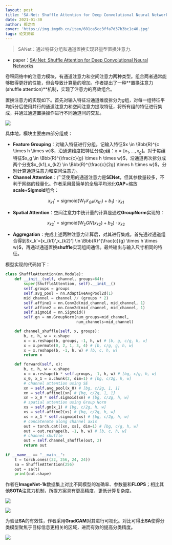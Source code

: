 ```yaml
---
layout: post
title: 'SA-Net: Shuffle Attention for Deep Convolutional Neural Networks'
date: 2021-01-30
author: 郑之杰
cover: 'https://img.imgdb.cn/item/601ca5cc3ffa7d37b3bc1c40.jpg'
tags: 论文阅读
---
```


> SANet：通过特征分组和通道置换实现轻量型置换注意力.

- paper：[SA-Net: Shuffle Attention for Deep Convolutional Neural Networks](https://arxiv.org/abs/2102.00240)

卷积网络中的注意力模块，有通道注意力和空间注意力两种类型。组合两者通常能够取得更好的性能，但会导致计算量的增加。作者提出了一种**置换注意力(shuffle attention)**机制，实现了注意力的高效组合。

置换注意力的实现如下。首先对输入特征沿通道维度拆分为$g$组，对每一组特征平均拆分后使用并行的通道注意力和空间注意力提取特征，将所有组的特征进行集成，并通过通道置换操作进行不同通道间的交互。

![](https://img.imgdb.cn/item/601cb04a3ffa7d37b3c0b9c2.jpg)

具体地，模块主要由四部分组成：
- **Feature Grouping**：对输入特征进行分组。记输入特征$x \in \Bbb{R}^{c \times h \times w}$，沿通道维度把特征分成$g$组：$x=[x_1,...,x_g]$。对于每组特征$x_g \in \Bbb{R}^{\frac{c}{g} \times h \times w}$，沿通道再次拆分成两个分支$x_{k1},x_{k2} \in \Bbb{R}^{\frac{c}{2g} \times h \times w}$，分别计算通道注意力和空间注意力。
- **Channel Attention**：广泛使用的通道注意力是**SENet**，但其参数量较多，不利于网络的轻量化。作者采用最简单的全局平均池化**GAP**+缩放**scale**+**Sigmoid**组合：

$$ x_{k1}' = \text{sigmoid}(W_1\mathcal{F}_{GP}(x_{k1})+b_1) \cdot x_{k1} $$

- **Spatial Attention**：空间注意力中统计量的计算是通过**GroupNorm**实现的：

$$ x_{k2}' = \text{sigmoid}(W_2GN(x_{k2})+b_2) \cdot x_{k2} $$

- **Aggregation**：完成上述两种注意力计算后，对其进行集成。首先通过通道组合得到$x_k'=[x_{k1}',x_{k2}'] \in \Bbb{R}^{\frac{c}{g} \times h \times w}$，再通过通道置换**shuffle**实现组间通信。最终输出与输入尺寸相同的特征。

模型实现的代码如下：

```python
class ShuffleAttention(nn.Module):
    def __init__(self, channel, groups=64):
        super(ShuffleAttention, self).__init__()
        self.groups = groups
        self.avg_pool = nn.AdaptiveAvgPool2d(1)
        mid_channel = channel // (groups * 2)
        self.affine1 = nn.Conv2d(mid_channel, mid_channel, 1)
        self.affine2 = nn.Conv2d(mid_channel, mid_channel, 1)
        self.sigmoid = nn.Sigmoid()
        self.gn = nn.GroupNorm(num_groups=mid_channel,
                               num_channels=mid_channel)

    def channel_shuffle(self, x, groups):
        b, c, h, w = x.shape
        x = x.reshape(b, groups, -1, h, w) # [b, g, c/g, h, w]
        x = x.permute(0, 2, 1, 3, 4) # [b, c/g, g, h, w]
        x = x.reshape(b, -1, h, w) # [b, c, h, w]
        return x

    def forward(self, x):
        b, c, h, w = x.shape
        x = x.reshape(b * self.groups, -1, h, w) # [bg, c/g, h, w]
        x_0, x_1 = x.chunk(2, dim=1) # [bg, c/2g, h, w]
        # channel attention using SE
        xn = self.avg_pool(x_0) # [bg, c/2g, 1, 1]
        xn = self.affine1(xn) # [bg, c/2g, 1, 1]
        xn = x_0 * self.sigmoid(xn) # [bg, c/2g, h, w]
        # spatial attention using Group Norm
        xs = self.gn(x_1) # [bg, c/2g, h, w]
        xs = self.affine2(xs) # [bg, c/2g, h, w]
        xs = x_1 * self.sigmoid(xs) # [bg, c/2g, h, w]
        # concatenate along channel axis
        out = torch.cat([xn, xs], dim=1) # [bg, c/g, h, w]
        out = out.reshape(b, -1, h, w) # [b, c, h, w]
        # channel shuffle
        out = self.channel_shuffle(out, 2)
        return out
		
if __name__ == "__main__":
    t = torch.ones((32, 256, 24, 24))
    sa = ShuffleAttention(256)
    out = sa(t)
    print(out.shape)
```

作者在**ImageNet-1k**数据集上对比不同模型的准确率、参数量和**FLOPS**；相比其他**SOTA**注意力机制，所提方案具有更高精度、更低计算复杂度。

![](https://img.imgdb.cn/item/601cb9233ffa7d37b3c472d4.jpg)

![](https://img.imgdb.cn/item/601cb9b33ffa7d37b3c4a1ae.jpg)

为验证**SA**的有效性，作者采用**GradCAM**对其进行可视化。对比可得出**SA**使得分类模型聚焦于目标信息更相关的区域，进而有效的提高分类精度。

![](https://img.imgdb.cn/item/601cb8c43ffa7d37b3c452dd.jpg)
